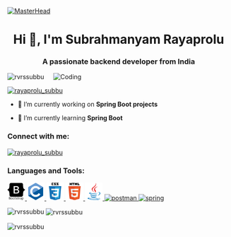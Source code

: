[![MasterHead](https://gifimage.net/wp-content/uploads/2017/09/binary-code-gif-4.gif)](https://rishavchanda.io)

<h1 align="center">Hi 👋, I'm Subrahmanyam Rayaprolu</h1>
<h3 align="center">A passionate backend developer from India</h3>

<img align="right" alt="Coding" width="400" src="https://cdn.dribbble.com/users/2131993/screenshots/4948736/thoughtworks-gif_dribbble.gif">

<p align="left"> <img src="https://komarev.com/ghpvc/?username=rvrssubbu&label=Profile%20views&color=0e75b6&style=flat" alt="rvrssubbu" /> </p>

<p align="left"> <a href="https://twitter.com/rayaprolu_subbu" target="blank"><img src="https://img.shields.io/twitter/follow/rayaprolu_subbu?logo=twitter&style=for-the-badge" alt="rayaprolu_subbu" /></a> </p>

- 🔭 I’m currently working on **Spring Boot projects**

- 🌱 I’m currently learning **Spring Boot**

<h3 align="left">Connect with me:</h3>
<p align="left">
<a href="https://twitter.com/rayaprolu_subbu" target="blank"><img align="center" src="https://raw.githubusercontent.com/rahuldkjain/github-profile-readme-generator/master/src/images/icons/Social/twitter.svg" alt="rayaprolu_subbu" height="30" width="40" /></a>
</p>

<h3 align="left">Languages and Tools:</h3>
<p align="left"> <a href="https://getbootstrap.com" target="_blank" rel="noreferrer"> <img src="https://raw.githubusercontent.com/devicons/devicon/master/icons/bootstrap/bootstrap-plain-wordmark.svg" alt="bootstrap" width="40" height="40"/> </a> <a href="https://www.cprogramming.com/" target="_blank" rel="noreferrer"> <img src="https://raw.githubusercontent.com/devicons/devicon/master/icons/c/c-original.svg" alt="c" width="40" height="40"/> </a> <a href="https://www.w3schools.com/css/" target="_blank" rel="noreferrer"> <img src="https://raw.githubusercontent.com/devicons/devicon/master/icons/css3/css3-original-wordmark.svg" alt="css3" width="40" height="40"/> </a> <a href="https://www.w3.org/html/" target="_blank" rel="noreferrer"> <img src="https://raw.githubusercontent.com/devicons/devicon/master/icons/html5/html5-original-wordmark.svg" alt="html5" width="40" height="40"/> </a> <a href="https://www.java.com" target="_blank" rel="noreferrer"> <img src="https://raw.githubusercontent.com/devicons/devicon/master/icons/java/java-original.svg" alt="java" width="40" height="40"/> </a> <a href="https://postman.com" target="_blank" rel="noreferrer"> <img src="https://www.vectorlogo.zone/logos/getpostman/getpostman-icon.svg" alt="postman" width="40" height="40"/> </a> <a href="https://spring.io/" target="_blank" rel="noreferrer"> <img src="https://www.vectorlogo.zone/logos/springio/springio-icon.svg" alt="spring" width="40" height="40"/> </a> </p>

<p><img align="left" src="https://github-readme-stats.vercel.app/api/top-langs?username=rvrssubbu&show_icons=true&locale=en&layout=compact" alt="rvrssubbu" /></p>

<p>&nbsp;<img align="center" src="https://github-readme-stats.vercel.app/api?username=rvrssubbu&show_icons=true&locale=en" alt="rvrssubbu" /></p>

<p><img align="center" src="https://github-readme-streak-stats.herokuapp.com/?user=rvrssubbu&" alt="rvrssubbu" /></p>
